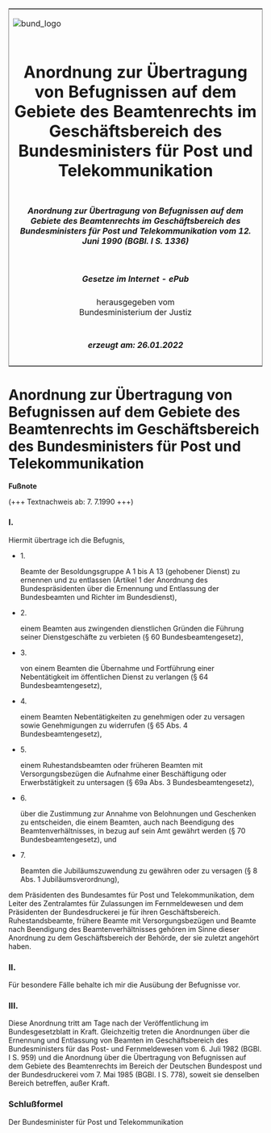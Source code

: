 <span id="DECKBLATT.html"></span>

<table border="0" frame="border" width="100%">

<tr valign="top">

<td align="left">

![bund\_logo](BfJ_2021_Web_de_de.gif)

</td>

<td align="right">

 

</td>

</tr>

<tr align="center" valign="middle">

<td colspan="2">

# Anordnung zur Übertragung von Befugnissen auf dem Gebiete des Beamtenrechts im Geschäftsbereich des Bundesministers für Post und Telekommunikation

</td>

</tr>

<tr align="center" valign="middle">

<td colspan="2">

##### Anordnung zur Übertragung von Befugnissen auf dem Gebiete des Beamtenrechts im Geschäftsbereich des Bundesministers für Post und Telekommunikation vom 12. Juni 1990 (BGBl. I S. 1336)

</td>

</tr>

<tr align="center" valign="middle">

<td colspan="2">

  
  

##### Gesetze im Internet - ePub  
  
herausgegeben vom  
Bundesministerium der Justiz

</td>

</tr>

<tr align="center" valign="bottom">

<td colspan="2">

  
  

##### erzeugt am: 26.01.2022

</td>

</tr>

</table>

<span id="BJNR013360990.html"></span>

# Anordnung zur Übertragung von Befugnissen auf dem Gebiete des Beamtenrechts im Geschäftsbereich des Bundesministers für Post und Telekommunikation

<div>

  
**Fußnote**

<div class="jnhtml">

<div>

<div class="jurAbsatz">

(+++ Textnachweis ab: 7. 7.1990 +++)

</div>

</div>

</div>

</div>

<span id="BJNR013360990BJNE000100328.html"></span>

### I.  

<div>

<div class="jnhtml">

<div>

<div class="jurAbsatz">

Hiermit übertrage ich die Befugnis,

  - 1\.
    
    <div style="">
    
    Beamte der Besoldungsgruppe A 1 bis A 13 (gehobener Dienst) zu
    ernennen und zu entlassen (Artikel 1 der Anordnung des
    Bundespräsidenten über die Ernennung und Entlassung der
    Bundesbeamten und Richter im Bundesdienst),
    
    </div>

  - 2\.
    
    <div style="">
    
    einem Beamten aus zwingenden dienstlichen Gründen die Führung seiner
    Dienstgeschäfte zu verbieten (§ 60 Bundesbeamtengesetz),
    
    </div>

  - 3\.
    
    <div style="">
    
    von einem Beamten die Übernahme und Fortführung einer Nebentätigkeit
    im öffentlichen Dienst zu verlangen (§ 64 Bundesbeamtengesetz),
    
    </div>

  - 4\.
    
    <div style="">
    
    einem Beamten Nebentätigkeiten zu genehmigen oder zu versagen sowie
    Genehmigungen zu widerrufen (§ 65 Abs. 4 Bundesbeamtengesetz),
    
    </div>

  - 5\.
    
    <div style="">
    
    einem Ruhestandsbeamten oder früheren Beamten mit Versorgungsbezügen
    die Aufnahme einer Beschäftigung oder Erwerbstätigkeit zu untersagen
    (§ 69a Abs. 3 Bundesbeamtengesetz),
    
    </div>

  - 6\.
    
    <div style="">
    
    über die Zustimmung zur Annahme von Belohnungen und Geschenken zu
    entscheiden, die einem Beamten, auch nach Beendigung des
    Beamtenverhältnisses, in bezug auf sein Amt gewährt werden (§ 70
    Bundesbeamtengesetz), und
    
    </div>

  - 7\.
    
    <div style="">
    
    Beamten die Jubiläumszuwendung zu gewähren oder zu versagen (§ 8
    Abs. 1 Jubiläumsverordnung),
    
    </div>

dem Präsidenten des Bundesamtes für Post und Telekommunikation, dem
Leiter des Zentralamtes für Zulassungen im Fernmeldewesen und dem
Präsidenten der Bundesdruckerei je für ihren Geschäftsbereich.
Ruhestandsbeamte, frühere Beamte mit Versorgungsbezügen und Beamte nach
Beendigung des Beamtenverhältnisses gehören im Sinne dieser Anordnung zu
dem Geschäftsbereich der Behörde, der sie zuletzt angehört haben.

</div>

</div>

</div>

</div>

<span id="BJNR013360990BJNE000200328.html"></span>

### II.  

<div>

<div class="jnhtml">

<div>

<div class="jurAbsatz">

Für besondere Fälle behalte ich mir die Ausübung der Befugnisse vor.

</div>

</div>

</div>

</div>

<span id="BJNR013360990BJNE000300328.html"></span>

### III.  

<div>

<div class="jnhtml">

<div>

<div class="jurAbsatz">

Diese Anordnung tritt am Tage nach der Veröffentlichung im
Bundesgesetzblatt in Kraft. Gleichzeitig treten die Anordnungen über die
Ernennung und Entlassung von Beamten im Geschäftsbereich des
Bundesministers für das Post- und Fernmeldewesen vom 6. Juli 1982 (BGBl.
I S. 959) und die Anordnung über die Übertragung von Befugnissen auf dem
Gebiete des Beamtenrechts im Bereich der Deutschen Bundespost und der
Bundesdruckerei vom 7. Mai 1985 (BGBl. I S. 778), soweit sie denselben
Bereich betreffen, außer Kraft.

</div>

</div>

</div>

</div>

<span id="BJNR013360990BJNE000400328.html"></span>

### Schlußformel  

<div>

<div class="jnhtml">

<div>

<div class="jurAbsatz">

<span class="SP">Der Bundesminister für Post und
Telekommunikation</span>

</div>

</div>

</div>

</div>
